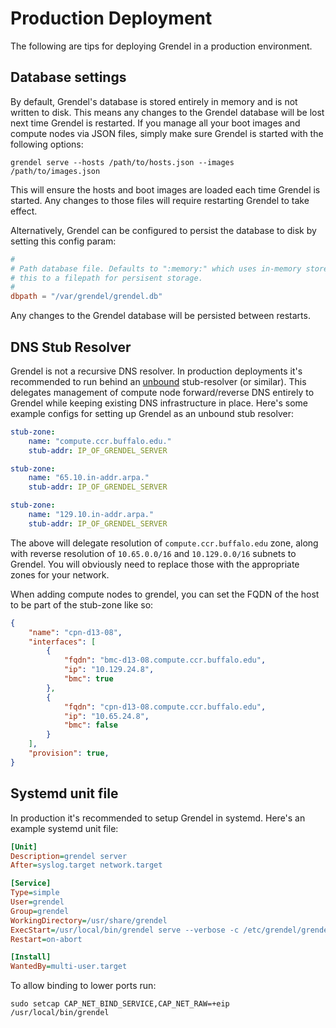 # Production Deployment

The following are tips for deploying Grendel in a production environment.

## Database settings

By default, Grendel's database is stored entirely in memory and is not written
to disk. This means any changes to the Grendel database will be lost next time
Grendel is restarted. If you manage all your boot images and compute nodes via
JSON files, simply make sure Grendel is started with the following options:

```
grendel serve --hosts /path/to/hosts.json --images /path/to/images.json
```

This will ensure the hosts and boot images are loaded each time Grendel is
started. Any changes to those files will require restarting Grendel to take
effect. 

Alternatively, Grendel can be configured to persist the database to disk by
setting this config param: 

```toml
#
# Path database file. Defaults to ":memory:" which uses in-memory store. Change
# this to a filepath for persisent storage.
#
dbpath = "/var/grendel/grendel.db"
```

Any changes to the Grendel database will be persisted between restarts.

## DNS Stub Resolver

Grendel is not a recursive DNS resolver. In production deployments it's
recommended to run behind an [unbound](https://nlnetlabs.nl/projects/unbound/about/) 
stub-resolver (or similar). This delegates management of compute node
forward/reverse DNS entirely to Grendel while keeping existing DNS
infrastructure in place. Here's some example configs for setting up Grendel as
an unbound stub resolver:

```yaml
stub-zone:
    name: "compute.ccr.buffalo.edu."
    stub-addr: IP_OF_GRENDEL_SERVER

stub-zone:
    name: "65.10.in-addr.arpa."
    stub-addr: IP_OF_GRENDEL_SERVER

stub-zone:
    name: "129.10.in-addr.arpa."
    stub-addr: IP_OF_GRENDEL_SERVER
```

The above will delegate resolution of `compute.ccr.buffalo.edu` zone, along
with reverse resolution of `10.65.0.0/16` and `10.129.0.0/16` subnets to
Grendel. You will obviously need to replace those with the appropriate zones
for your network.

When adding compute nodes to grendel, you can set the FQDN of the host to be
part of the stub-zone like so:

```json
{
    "name": "cpn-d13-08",
    "interfaces": [
        {
            "fqdn": "bmc-d13-08.compute.ccr.buffalo.edu",
            "ip": "10.129.24.8",
            "bmc": true
        },
        {
            "fqdn": "cpn-d13-08.compute.ccr.buffalo.edu",
            "ip": "10.65.24.8",
            "bmc": false
        }
    ],
    "provision": true,
}
```

## Systemd unit file

In production it's recommended to setup Grendel in systemd. Here's an example
systemd unit file:

```ini
[Unit]
Description=grendel server
After=syslog.target network.target

[Service]
Type=simple
User=grendel
Group=grendel
WorkingDirectory=/usr/share/grendel
ExecStart=/usr/local/bin/grendel serve --verbose -c /etc/grendel/grendel.toml
Restart=on-abort

[Install]
WantedBy=multi-user.target
```

To allow binding to lower ports run:

```
sudo setcap CAP_NET_BIND_SERVICE,CAP_NET_RAW=+eip /usr/local/bin/grendel
```
